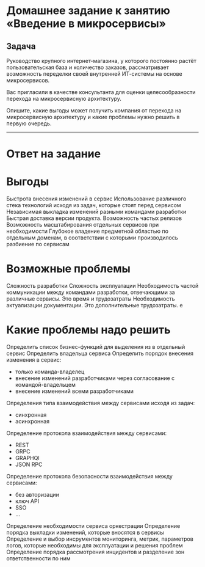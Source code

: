 # Домашнее задание к занятию «Введение в микросервисы»

## Задача

Руководство крупного интернет-магазина, у которого постоянно растёт пользовательская база и количество заказов, рассматривает возможность переделки своей внутренней ИТ-системы на основе микросервисов.

Вас пригласили в качестве консультанта для оценки целесообразности перехода на микросервисную архитектуру.

Опишите, какие выгоды может получить компания от перехода на микросервисную архитектуру и какие проблемы нужно решить в первую очередь.

---

# Ответ на задание

# Выгоды
Быстрота внесения изменений в сервис
Использование различного стека технологий исходя из задач, которые стоят перед сервисом
Независимая выкладка изменений разными командами разработки
Быстрая доставка версии продукта. Возможность частых релизов
Возможность масштабирования отдельных сервисов при необходимости
Глубокое владение предметной областью по отдельным доменам, в соответствии с которыми производилось разбиение по сервисам

# Возможные проблемы
Сложность разработки
Сложность эксплуатации
Необходимость частой коммуникации между командами разработки, отвечающими за различные сервисы. Это время и трудозатраты
Необходимость актуализации документации. Это дополнительные трудозатраты. е

# Какие проблемы надо решить
Определить список бизнес-функций для выделения из в отдельный сервис
Определить владельца сервиса
Определить порядок внесения изменения в сервис:

- только команда-владелец
- внесение изменений разработчиками через согласование с командой-владельцем
- внесение изменений всеми разработчиками

Определения типа взаимодействия между сервисами исходя из задач:

- синхронная
- асинхронная

Определение протокола взаимодействия между сервисами:

- REST
- GRPC
- GRAPHQl
- JSON RPC

Определение протокола безопасности взаимодействия между сервисами:

- без авторизации
- ключ API
- SSO
- ...

Определение необходимости сервиса оркестрации
Определение порядка выкладки изменений, которые вносятся в сервисы
Определение и выбор инсрументов мониторинга, метрик, параметров логов, которые необходимы для эксплуатации и решения проблем
Определение порядка рассмотрения инцидентов и разделение зон ответственности по ним
